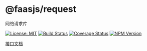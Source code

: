 # @faasjs/request

网络请求库

[![License: MIT](https://img.shields.io/npm/l/@faasjs/request.svg)](https://github.com/faasjs/request/blob/master/LICENSE)
[![Build Status](https://img.shields.io/travis/com/faasjs/request.svg)](https://travis-ci.com/faasjs/request)
[![Coverage Status](https://img.shields.io/codecov/c/github/faasjs/request.svg)](https://codecov.io/gh/faasjs/request)
[![NPM Version](https://img.shields.io/npm/v/@faasjs/request.svg)](https://www.npmjs.com/package/@faasjs/request)

[接口文档](https://github.com/faasjs/request/blob/master/API.md)

